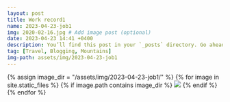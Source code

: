 ```yaml
---
layout: post
title: Work record1
name: 2023-04-23-job1
img: 2020-02-16.jpg # Add image post (optional)
date: 2023-04-23 14:41 +0400
description: You’ll find this post in your `_posts` directory. Go ahead and edit it and re-build the site to see your changes. # Add post description (optional)
tag: [Travel, Blogging, Mountains]
img-path: assets/img/2023-04-23-job1
---
```


{% assign image_dir = "/assets/img/2023-04-23-job1/" %}
{% for image in site.static_files %}
{% if image.path contains image_dir %}
        <img src= "{{ image.path }}">
{% endif %}
{% endfor %}

